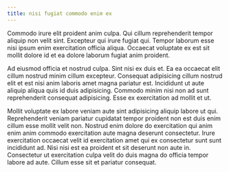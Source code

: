 ```yaml
---
title: nisi fugiat commodo enim ex
---
```


Commodo irure elit proident anim culpa. Qui cillum reprehenderit tempor aliquip non velit sint. Excepteur qui irure fugiat qui. Tempor laborum esse nisi ipsum enim exercitation officia aliqua. Occaecat voluptate ex est sit mollit dolore id et ea dolore laborum fugiat anim proident.

Ad eiusmod officia et nostrud culpa. Sint nisi ex duis et. Ea ea occaecat elit cillum nostrud minim cillum excepteur. Consequat adipisicing cillum nostrud elit et est nisi anim laboris amet magna pariatur est. Incididunt ut aute aliquip aliqua quis id duis adipisicing. Commodo minim nisi non ad sunt reprehenderit consequat adipisicing. Esse ex exercitation ad mollit et ut.

Mollit voluptate ex labore veniam aute sint adipisicing aliquip labore ut qui. Reprehenderit veniam pariatur cupidatat tempor proident non est duis enim cillum esse mollit velit non. Nostrud enim dolore do exercitation qui anim enim anim commodo exercitation aute magna deserunt consectetur. Irure exercitation occaecat velit id exercitation amet qui ex consectetur sunt sunt incididunt ad. Nisi nisi est ea proident et sit deserunt non aute in. Consectetur ut exercitation culpa velit do duis magna do officia tempor labore ad aute. Cillum esse sit et pariatur consequat.